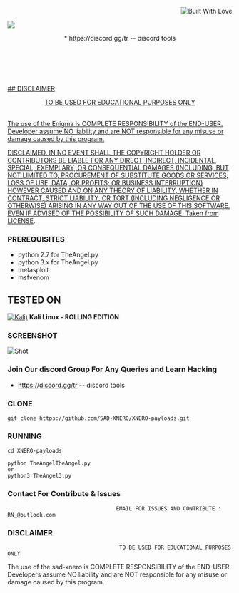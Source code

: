 <p align="right">
  <a><img title="Built With Love" src="https://forthebadge.com/images/badges/uses-html.svg" ></a>
 </p>
<img src="https://media.discordapp.net/attachments/836290274224373810/838507389149904965/image0.jpg?width=1202&height=676">
<p align="center">
* https://discord.gg/tr  -- discord tools
</p>
<p align="center">
</p>
<p align="center">
</p>
<p align="center">
<a href="soon"><img title="" </a>
</p>
<p align="center">
</p>

<br>
<br>
<br>
<br>
## DISCLAIMER
<p align="center">
   TO BE USED FOR EDUCATIONAL PURPOSES ONLY
</p>
<br>
The use of the Enigma is COMPLETE RESPONSIBILITY of the END-USER. Developer assume NO liability and are NOT responsible for any misuse or damage caused by this program.

DISCLAIMED. IN NO EVENT SHALL THE COPYRIGHT HOLDER OR CONTRIBUTORS BE LIABLE
FOR ANY DIRECT, INDIRECT, INCIDENTAL, SPECIAL, EXEMPLARY, OR CONSEQUENTIAL
DAMAGES (INCLUDING, BUT NOT LIMITED TO, PROCUREMENT OF SUBSTITUTE GOODS OR
SERVICES; LOSS OF USE, DATA, OR PROFITS; OR BUSINESS INTERRUPTION) HOWEVER
CAUSED AND ON ANY THEORY OF LIABILITY, WHETHER IN CONTRACT, STRICT LIABILITY,
OR TORT (INCLUDING NEGLIGENCE OR OTHERWISE) ARISING IN ANY WAY OUT OF THE USE
OF THIS SOFTWARE, EVEN IF ADVISED OF THE POSSIBILITY OF SUCH DAMAGE.
Taken from [LICENSE](LICENSE).

### PREREQUISITES

* python 2.7 for TheAngel.py
* python 3.x for TheAngel.py
* metasploit
* msfvenom

## TESTED ON
[![Kali)](https://www.google.com/s2/favicons?domain=https://www.kali.org/)](https://www.kali.org) **Kali Linux - ROLLING EDITION**

### SCREENSHOT
![Shot](https://media.discordapp.net/attachments/839553634664185926/839662021972983869/ANGEL.png?width=917&height=675)

### Join Our discord Group For Any Queries and Learn Hacking 
* https://discord.gg/tr  -- discord tools
### CLONE
```
git clone https://github.com/SAD-XNERO/XNERO-payloads.git
```

### RUNNING
```
cd XNERO-payloads
```

```
python TheAngelTheAngel.py
or
python3 TheAngel3.py
```
### Contact For Contribute & Issues 

                                      EMAIL FOR ISSUES AND CONTRIBUTE : RN_@outlook.com

### DISCLAIMER
                                       TO BE USED FOR EDUCATIONAL PURPOSES ONLY

The use of the sad-xnero is COMPLETE RESPONSIBILITY of the END-USER. Developers assume NO liability and are NOT responsible for any misuse or damage caused by this program. 
